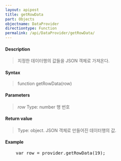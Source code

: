 ```yaml
---
layout: apipost
title: getRowData
part: Objects
objectname: DataProvider
directiontype: Function
permalink: /api/DataProvider/getRowData/
---
```



#### Description

> 지정한 데이터행의 값들을 JSON 객체로 가져온다.

#### Syntax

> function getRowData(row)

#### Parameters

> *row*
> Type: number
> 행 번호

#### Return value

> Type: object.
> JSON 객체로 만들어진 데이터행의 값.

#### Example

<pre class="prettyprint">
    var row = provider.getRowData(19);
</pre>


